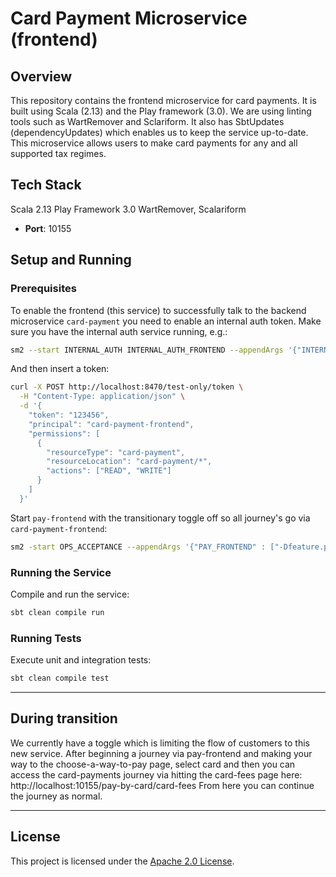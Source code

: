# Card Payment Microservice (frontend)

## Overview

This repository contains the frontend microservice for card payments.
It is built using Scala (2.13) and the Play framework (3.0). We are using linting tools such as WartRemover and Sclariform.
It also has SbtUpdates (dependencyUpdates) which enables us to keep the service up-to-date.
This microservice allows users to make card payments for any and all supported tax regimes.

## Tech Stack

Scala 2.13
Play Framework 3.0
WartRemover, Scalariform
- **Port**: 10155

## Setup and Running

### Prerequisites

To enable the frontend (this service) to successfully talk to the backend microservice `card-payment` you need to enable an internal auth token.
Make sure you have the internal auth service running, e.g.:

```bash
sm2 --start INTERNAL_AUTH INTERNAL_AUTH_FRONTEND --appendArgs '{"INTERNAL_AUTH": ["-Dapplication.router=testOnlyDoNotUseInAppConf.Routes"], "INTERNAL_AUTH_FRONTEND": ["-Dapplication.router=testOnlyDoNotUseInAppConf.Routes"]}'
```

And then insert a token:
```bash
curl -X POST http://localhost:8470/test-only/token \
  -H "Content-Type: application/json" \
  -d '{
    "token": "123456",
    "principal": "card-payment-frontend",
    "permissions": [
      {
        "resourceType": "card-payment",
        "resourceLocation": "card-payment/*",
        "actions": ["READ", "WRITE"]
      }
    ]
  }'
```

Start `pay-frontend` with the transitionary toggle off so all journey's go via `card-payment-frontend`:

```bash
sm2 -start OPS_ACCEPTANCE --appendArgs '{"PAY_FRONTEND" : ["-Dfeature.percentage-of-users-to-go-use-soap=0"]}'
```

### Running the Service

Compile and run the service:

```bash
sbt clean compile run
```

### Running Tests

Execute unit and integration tests:

```bash
sbt clean compile test
```

---

## During transition

We currently have a toggle which is limiting the flow of customers to this new service.
After beginning a journey via pay-frontend and making your way to the choose-a-way-to-pay page, select card and then you can access the card-payments journey via hitting the card-fees page here:
http://localhost:10155/pay-by-card/card-fees
From here you can continue the journey as normal.

---

## License

This project is licensed under the [Apache 2.0 License](http://www.apache.org/licenses/LICENSE-2.0.html).
